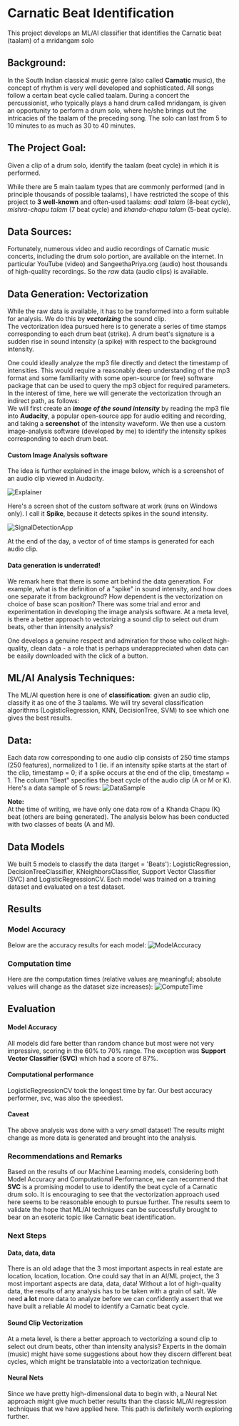 # Carnatic Beat Identification
 This project develops an ML/AI classifier that identifies the Carnatic beat (taalam) of a mridangam solo
 
## Background:
In the South Indian classical music genre (also called **Carnatic** music), the concept of rhythm is very well developed and sophisticated. All songs follow a certain beat cycle called taalam. During a concert the percussionist, who typically plays a hand drum called mridangam, is given an opportunity to perform a drum solo, where he/she brings out the intricacies of the taalam of the preceding song. The solo can last from 5 to 10 minutes to as much as 30 to 40 minutes.

## The Project Goal:
Given a clip of a drum solo, identify the taalam (beat cycle) in which it is performed. <br/>

While there are 5 main taalam types that are commonly performed (and in principle thousands of possible taalams), I have restricted the scope of this project to **3 well-known** and often-used taalams: _aadi talam_ (8-beat cycle), _mishra-chapu talam_ (7 beat cycle) and _khanda-chapu talam_ (5-beat cycle).

## Data Sources:
Fortunately, numerous video and audio recordings of Carnatic music concerts, including the drum solo portion, are available on the internet. In particular YouTube (video) and SangeethaPriya.org (audio) host thousands of high-quality recordings. So the _raw_ data (audio clips) is available.

## Data Generation: Vectorization
While the raw data is available, it has to be transformed into a form suitable for analysis. We do this by **_vectorizing_** the sound clip. <br/>
The vectorization idea pursued here is to generate a series of time stamps corresponding to each drum beat (strike). A drum beat's signature is a sudden rise in sound intensity (a spike) with respect to the background intensity.

One could ideally analyze the mp3 file directly and detect the timestamp of intensities. This would require a reasonably deep understanding of the mp3 format and some familiarity with some open-source (or free) software package that can be used to query the mp3 object for required parameters. In the interest of time, here we will generate the vectorization through an indirect path, as follows: <br/>
We will first create an **_image of the sound intensity_** by reading the mp3 file into **Audacity**, a popular open-source app for audio editing and recording, and taking a **screenshot** of the intensity waveform. We then use a custom image-analysis software (developed by me) to identify the intensity spikes corresponding to each drum beat. <br/>

#### Custom Image Analysis software
The idea is further explained in the image below, which is a screenshot of an audio clip viewed in Audacity.

![Explainer](https://github.com/user-attachments/assets/c6597ff4-4fe2-4629-916a-9637869c68ea)

Here's a screen shot of the custom software at work (runs on Windows only). I call it **Spike**, because it detects spikes in the sound intensity.

![SignalDetectionApp](https://github.com/user-attachments/assets/c04272ee-47e9-4e4b-9aaf-54a245c0f365)

At the end of the day, a vector of of time stamps is generated for each audio clip.

#### Data generation is underrated!
We remark here that there is some art behind the data generation. For example, what is the definition of a "spike" in sound intensity, and how does one separate it from background? How dependent is the vectorization on choice of base scan position? There was some trial and error and experimentation in developing the image analysis software. At a meta level, is there a better approach to vectorizing a sound clip to select out drum beats, other than intensity analysis? <br/>

One develops a genuine respect and admiration for those who collect high-quality, clean data - a role that is perhaps underappreciated when data can be easily downloaded with the click of a button.

## ML/AI Analysis Techniques:
The ML/AI question here is one of **classification**: given an audio clip, classify it as one of the 3 taalams.
We will try several classification algorithms (LogisticRegression, KNN, DecisionTree, SVM) to see which one gives the best results.

## Data:
Each data row corresponding to one audio clip consists of 250 time stamps (250 features), normalized to 1 (ie. if an intensity spike starts at the start of the clip, timestamp = 0; if a spike occurs at the end of the clip, timestamp = 1. The column "Beat" specifies the beat cycle of the audio clip (A or M or K). Here's a data sample of 5 rows:
![DataSample](https://github.com/user-attachments/assets/49f9169b-e18a-4b10-8a58-67d3f028f28e)

**Note:** <br/>
At the time of writing, we have only one data row of a Khanda Chapu (K) beat (others are being generated). The analysis below has been conducted with two classes of beats (A and M).

## Data Models
We built 5 models to classify the data (target = 'Beats'): LogisticRegression, DecisionTreeClassifier, KNeighborsClassifier, Support Vector Classifier (SVC) and LogisticRegressionCV.
Each model was trained on a training dataset and evaluated on a test dataset.

## Results
### Model Accuracy
Below are the accuracy results for each model:
![ModelAccuracy](https://github.com/user-attachments/assets/94ac6483-d97e-4231-813e-cac63bcbd5d7)

### Computation time
Here are the computation times (relative values are meaningful; absolute values will change as the dataset size increases):
![ComputeTime](https://github.com/user-attachments/assets/b3955fc7-88e6-44ea-bd1f-a748a93dd235)

## Evaluation
#### Model Accuracy
All models did fare better than random chance but most were not very impressive, scoring in the 60% to 70% range. The exception was <b>Support Vector Classifier (SVC)</b> which had a score of 87%. 

#### Computational performance
LogisticRegressionCV took the longest time by far. Our best accuracy performer, svc, was also the speediest.

#### Caveat
The above analysis was done with a _very small_ dataset! The results might change as more data is generated and brought into the analysis.

### Recommendations and Remarks
Based on the results of our Machine Learning models, considering both Model Accuracy and Computational Performance, we can recommend that <b>SVC</b> is a promising model to use to identify the beat cycle of a Carnatic drum solo. It is encouraging to see that the vectorization approach used here seems to be reasonable enough to pursue further. The results seem to validate the hope that ML/AI techniques can be successfully brought to bear on an esoteric topic like Carnatic beat identification.

### Next Steps
#### Data, data, data
There is an old adage that the 3 most important aspects in real estate are location, location, location. One could say that in an AI/ML project, the 3 most important aspects are data, data, data! Without a lot of high-quality data, the results of any analysis has to be taken with a grain of salt. We need **a lot** more data to analyze before we can confidently assert that we have built a reliable AI model to identify a Carnatic beat cycle.

#### Sound Clip Vectorization
At a meta level, is there a better approach to vectorizing a sound clip to select out drum beats, other than intensity analysis? Experts in the domain (music) might have some suggestions about how they discern different beat cycles, which might be translatable into a vectorization technique. 
 
#### Neural Nets
Since we have pretty high-dimensional data to begin with, a Neural Net approach might give much better results than the classic ML/AI regression techniques that we have applied here. This path is definitely worth exploring further.
